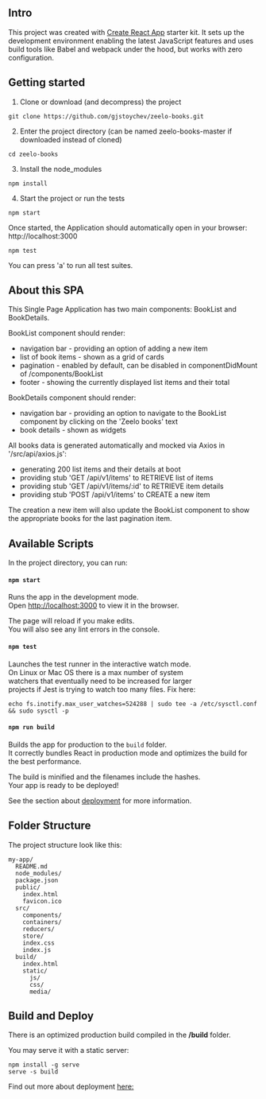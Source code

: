 ## Intro
This project was created with [Create React App](https://github.com/facebookincubator/create-react-app) starter kit. It sets up the development environment enabling the latest JavaScript features and uses build tools like Babel and webpack under the hood, but works with zero configuration.


## Getting started

1. Clone or download (and decompress) the project
```
git clone https://github.com/gjstoychev/zeelo-books.git
```

2. Enter the project directory (can be named zeelo-books-master if downloaded instead of cloned)
```
cd zeelo-books
```

3. Install the node_modules
```
npm install
```

4. Start the project or run the tests
```
npm start
```
Once started, the Application should automatically open in your browser: http://localhost:3000

```
npm test
```
You can press 'a' to run all test suites.


## About this SPA

This Single Page Application has two main components: BookList and BookDetails.

BookList component should render:
  * navigation bar - providing an option of adding a new item
  * list of book items - shown as a grid of cards
  * pagination - enabled by default, can be disabled in componentDidMount of /components/BookList
  * footer - showing the currently displayed list items and their total

BookDetails component should render:
  * navigation bar - providing an option to navigate to the BookList component by clicking on the 'Zeelo books' text
  * book details - shown as widgets

All books data is generated automatically and mocked via Axios in '/src/api/axios.js':
  * generating 200 list items and their details at boot
  * providing stub 'GET /api/v1/items' to RETRIEVE list of items
  * providing stub 'GET /api/v1/items/:id' to RETRIEVE item details
  * providing stub 'POST /api/v1/items' to CREATE a new item

The creation a new item will also update the BookList component to show the appropriate books for the last pagination item.


## Available Scripts

In the project directory, you can run:

#### `npm start`

Runs the app in the development mode.<br>
Open [http://localhost:3000](http://localhost:3000) to view it in the browser.

The page will reload if you make edits.<br>
You will also see any lint errors in the console.


#### `npm test`

Launches the test runner in the interactive watch mode.<br>
On Linux or Mac OS there is a max number of system<br>
watchers that eventually need to be increased for larger<br>
projects if Jest is trying to watch too many files. Fix here:
````
echo fs.inotify.max_user_watches=524288 | sudo tee -a /etc/sysctl.conf && sudo sysctl -p
````

#### `npm run build`

Builds the app for production to the `build` folder.<br>
It correctly bundles React in production mode and optimizes the build for the best performance.

The build is minified and the filenames include the hashes.<br>
Your app is ready to be deployed!

See the section about [deployment](#deployment) for more information.


## Folder Structure

The project structure look like this:

```
my-app/
  README.md
  node_modules/
  package.json
  public/
    index.html
    favicon.ico
  src/
    components/
    containers/
    reducers/
    store/
    index.css
    index.js
  build/
    index.html
    static/
      js/
      css/
      media/
```


## Build and Deploy

There is an optimized production build compiled in the **/build** folder.

You may serve it with a static server:

```
npm install -g serve
serve -s build
```

Find out more about deployment [here:](http://bit.ly/2vY88Kr)
